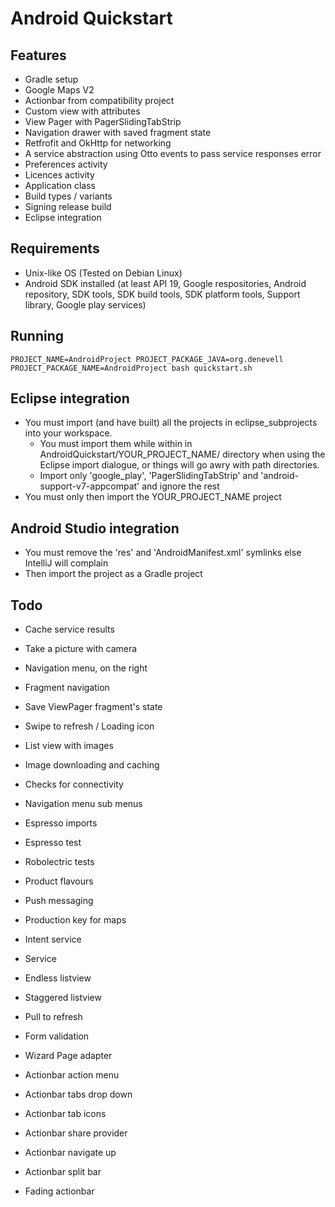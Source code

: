 Android Quickstart
==================

Features
--------

- Gradle setup
- Google Maps V2
- Actionbar from compatibility project
- Custom view with attributes
- View Pager with PagerSlidingTabStrip
- Navigation drawer with saved fragment state
- Retfrofit and OkHttp for networking
- A service abstraction using Otto events to pass service responses error
- Preferences activity
- Licences activity
- Application class
- Build types / variants
- Signing release build
- Eclipse integration

Requirements
------------

- Unix-like OS (Tested on Debian Linux) 
- Android SDK installed (at least API 19, Google respositories, Android repository, SDK tools, SDK build tools, SDK platform tools, Support library, Google play services)

Running
-------

	PROJECT_NAME=AndroidProject PROJECT_PACKAGE_JAVA=org.denevell PROJECT_PACKAGE_NAME=AndroidProject bash quickstart.sh

Eclipse integration
-------------------

- You must import (and have built) all the projects in eclipse_subprojects into your workspace.
   - You must import them while within in AndroidQuickstart/YOUR_PROJECT_NAME/ directory when using the Eclipse import dialogue, or things will go awry with path directories.
   - Import only 'google_play', 'PagerSlidingTabStrip' and 'android-support-v7-appcompat' and ignore the rest
- You must only then import the YOUR_PROJECT_NAME project

Android Studio integration
--------------------------

- You must remove the 'res' and 'AndroidManifest.xml' symlinks else IntelliJ will complain 
- Then import the project as a Gradle project

Todo
----

- Cache service results
- Take a picture with camera
- Navigation menu, on the right
- Fragment navigation

- Save ViewPager fragment's state
- Swipe to refresh / Loading icon
- List view with images
- Image downloading and caching
- Checks for connectivity
- Navigation menu sub menus
- Espresso imports
- Espresso test
- Robolectric tests
- Product flavours
- Push messaging
- Production key for maps
- Intent service
- Service
- Endless listview
- Staggered listview
- Pull to refresh
- Form validation
- Wizard Page adapter
- Actionbar action menu
- Actionbar tabs drop down
- Actionbar tab icons
- Actionbar share provider 
- Actionbar navigate up
- Actionbar split bar
- Fading actionbar
